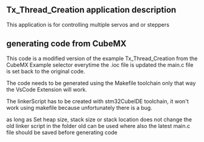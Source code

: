 
## <b>Tx_Thread_Creation application description</b>

This application is for controlling multiple servos and or steppers

## <b>generating code from CubeMX</b>

This code is a modified version of the example Tx_Thread_Creation from the CubeMX Example selector
everytime the .ioc file is updated the main.c file is set back to the original code.

The code needs to be generated using the Makefile toolchain only that way the VsCode Extension
will work.

The linkerScript has to be created with stm32CubeIDE toolchain, it won't work using makefile because
unfortunately there is a bug.

as long as Set heap size, stack size or stack location does not change the old linker script in the
folder old can be used where also the latest main.c file should be saved before generating code